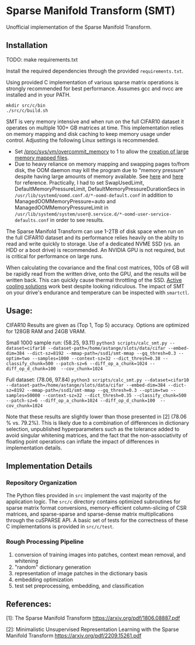 # Sparse Manifold Transform (SMT)
Unofficial implementation of the Sparse Manifold Transform.

## Installation

TODO: make requirements.txt

Install the required dependencies through the provided `requirements.txt`.

Using provided C implementation of various sparse matrix operations is strongly recommended for best performance. Assumes gcc and nvcc are installed and in your PATH.
```
mkdir src/c/bin
./src/c/build.sh
```

SMT is very memory intensive and when run on the full CIFAR10 dataset it operates on multiple 100+ GB matrices at time. This implementation relies on memory mapping and disk caching to keep memory usage under control. Adjusting the following Linux settings is recommended.

  - Set [/proc/sys/vm/overcommit_memory](https://linux.die.net/man/5/proc) to 1 to allow the [creation of large memory mapped files](https://stackoverflow.com/questions/57507832/unable-to-allocate-array-with-shape-and-data-type).
  - Due to heavy reliance on memory mapping and swapping pages to/from disk, the OOM daemon may kill the program due to "memory pressure" despite having large amounts of memory available. See [here](https://www.freedesktop.org/software/systemd/man/latest/oomd.conf.html) and [here](https://www.freedesktop.org/software/systemd/man/latest/systemd-oomd.service.html#) for reference. Practically, I had to set SwapUsedLimit, DefaultMemoryPressureLimit, DefaultMemoryPressureDurationSecs in `/usr/lib/systemd/oomd.conf.d/*-oomd-default.conf` in addition to ManagedOOMMemoryPressure=auto and ManagedOOMMemoryPressureLimit in `/usr/lib/systemd/system/user@.service.d/*-oomd-user-service-defaults.conf` in order to see results.

The Sparse Manifold Transform can use 1-2TB of disk space when run on the full CIFAR10 dataset and its performance relies heavily on the abilty to read and write quickly to storage. Use of a dedicated NVME SSD (vs. an HDD or a boot drive) is recommended. An NVIDIA GPU is not required, but is critical for performance on large runs. 

When calculating the covariance and the final cost matrices, 100s of GB will be rapidly read from the written drive, onto the GPU, and the results will be written back. This can quickly cause thermal throttling of the SSD. [Active cooling solutions](https://www.amazon.com/gp/product/B08Y8GC4DF/ref=ppx_yo_dt_b_search_asin_title?ie=UTF8&psc=1) work best despite looking ridiculous. The impact of SMT on your drive's endurance and temperature can be inspected with `smartctl`. 


## Usage:

CIFAR10 Results are given as (Top 1, Top 5) accuracy. Options are optimized for 128GB RAM and 24GB VRAM.

Small 1000 sample run: (58.25, 93.11)
`python3 scripts/calc_smt.py --dataset=cifar10 --dataset-path=/home/astange/slots/data/cifar --embed-dim=384 --dict-sz=8192 --mmap-path=/ssd1/smt-mmap --gq_thresh=0.3 --optim=two --samples=1000 --context-sz=32 --dict_thresh=0.38 --classify_chunk=500 --patch-sz=6 --diff_op_a_chunk=1024 --diff_op_d_chunk=100  --cov_chunk=1024`
    
Full dataset: (78.06, 97.84)
`python3 scripts/calc_smt.py --dataset=cifar10 --dataset-path=/home/astange/slots/data/cifar --embed-dim=384 --dict-sz=8192 --mmap-path=/ssd1/smt-mmap --gq_thresh=0.3 --optim=two --samples=50000 --context-sz=32 --dict_thresh=0.35 --classify_chunk=500 --patch-sz=6 --diff_op_a_chunk=1024 --diff_op_d_chunk=100  --cov_chunk=1024`

Note that these results are slightly lower than those presented in [2] (78.06 % vs. 79.2%). This is likely due to a combination of differences in dictionary selection, unpublished hyperparameters such as the tolerance added to avoid singular whitening matrices, and the fact that the non-associativity of floating point operations can inflate the impact of differences in implementation details. 

## Implementation Details

### Repository Organization
The Python files provided in `src` implement the vast majority of the application logic. The `src/c` directory contains optimized subroutines for sparse matrix format conversions, memory-efficient column-slicing of CSR matrices, and sparse-sparse and sparse-dense matrix multiplications through the cuSPARSE API. A basic set of tests for the correctness of these C implementations is provided in `src/c/test`. 

### Rough Processing Pipeline
1) conversion of training images into patches, context mean removal, and whitening
2) "random" dictionary generation
3) representation of image patches in the dictionary basis
4) embedding optimization
5) test set preprocessing, embedding, and classification


## References:

[1]: The Sparse Manifold Transform https://arxiv.org/pdf/1806.08887.pdf 

[2]: Minimalistic Unsupervised Representation Learning with the Sparse Manifold Transform https://arxiv.org/pdf/2209.15261.pdf

